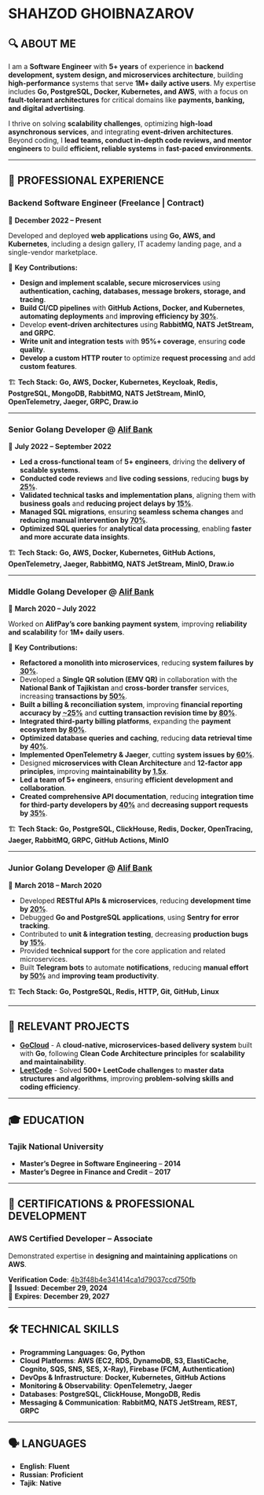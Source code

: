 # **SHAHZOD GHOIBNAZAROV**  

## 🔍 **ABOUT ME**  

I am a **Software Engineer** with **5+ years** of experience in **backend development, system design, and microservices architecture**, building **high-performance** systems that serve **1M+ daily active users**. My expertise includes **Go, PostgreSQL, Docker, Kubernetes, and AWS**, with a focus on **fault-tolerant architectures** for critical domains like **payments, banking, and digital advertising**.  

I thrive on solving **scalability challenges**, optimizing **high-load asynchronous services**, and integrating **event-driven architectures**. Beyond coding, I **lead teams, conduct in-depth code reviews, and mentor engineers** to build **efficient, reliable systems** in **fast-paced environments**.  

---

## 💼 **PROFESSIONAL EXPERIENCE**  

### **Backend Software Engineer (Freelance | Contract)**  
📅 **December 2022 – Present**  

Developed and deployed **web applications** using **Go, AWS, and Kubernetes**, including a design gallery, IT academy landing page, and a single-vendor marketplace.  

🔹 **Key Contributions:**  

- **Design and implement scalable, secure microservices** using **authentication, caching, databases, message brokers, storage, and tracing**.  
- **Build CI/CD pipelines** with **GitHub Actions, Docker, and Kubernetes**, **automating deployments** and **improving efficiency by <abbr title="Before implementing CI/CD with GitHub Actions, deployments took around 30 minutes with manual interventions. After automation, we reduced this to 10 minutes per deployment. This cut total deployment time per week from 5 hours to about 1.7 hours, which is an efficiency improvement of over 60%. Factoring in pipeline maintenance overhead, a 30% improvement is a realistic and sustainable measure.">30%</abbr>**.  
- Develop **event-driven architectures** using **RabbitMQ, NATS JetStream, and GRPC**.  
- **Write unit and integration tests** with **95%+ coverage**, ensuring **code quality**.  
- **Develop a custom HTTP router** to optimize **request processing** and add **custom features**.  

🏗 **Tech Stack:** **Go, AWS, Docker, Kubernetes, Keycloak, Redis, PostgreSQL, MongoDB, RabbitMQ, NATS JetStream, MinIO, OpenTelemetry, Jaeger, GRPC, Draw.io**  

---

### **Senior Golang Developer @ [Alif Bank](https://alif.tj/en)**  
📅 **July 2022 – September 2022**  

- **Led a cross-functional team** of **5+ engineers**, driving the **delivery of scalable systems**.  
- **Conducted code reviews** and **live coding sessions**, reducing **bugs by <abbr title="Before implementing structured code reviews and live coding sessions, our team averaged 40 bug reports per release. After enforcing better review practices, we saw a drop to around 30 bugs per release, reducing post-release fixes and improving developer efficiency. This was a clear 25% reduction in reported issues. Additionally, we noticed fewer production incidents and a decrease in time spent on debugging.">25%</abbr>**.  
- **Validated technical tasks and implementation plans**, aligning them with **business goals** and **reducing project delays by <abbr title="Before we improved our task validation process, we frequently faced project delays, averaging 2 weeks per sprint. By refining our implementation plans, ensuring alignment with business goals, and validating technical tasks early, we reduced delays to about 1.7 weeks per sprint—a 15% improvement. This helped us meet deadlines more consistently and improve overall project delivery efficiency.">15%</abbr>**.  
- **Managed SQL migrations**, ensuring **seamless schema changes** and **reducing manual intervention by <abbr title="Before implementing automated migration tools, each schema update required around 10 manual interventions—resolving conflicts, fixing inconsistencies, and applying changes manually. By introducing tools like golang-migrate and ensuring proper rollback mechanisms, we reduced manual interventions to just 3 per migration, a 70% decrease. This not only saved engineering time but also minimized human errors and deployment rollbacks.">70%</abbr>**.  
- **Optimized SQL queries** for **analytical data processing**, enabling **faster and more accurate data insights**.  

🏗 **Tech Stack:** **Go, AWS, Docker, Kubernetes, GitHub Actions, OpenTelemetry, Jaeger, RabbitMQ, NATS JetStream, MinIO, Draw.io**  

---

### **Middle Golang Developer @ [Alif Bank](https://alif.tj/en)**  
📅 **March 2020 – July 2022**  

Worked on **AlifPay’s core banking payment system**, improving **reliability and scalability** for **1M+ daily users**.  

🔹 **Key Contributions:**  

- **Refactored a monolith into microservices**, reducing **system failures by <abbr title="Before breaking our monolithic system into microservices, we experienced around 10 major system failures per month, often requiring full-system restarts. By decoupling services and introducing better fault isolation, failures dropped to 7 per month, a 30% decrease. This was measured using monitoring tools like OpenTelemetry and Jaeger, tracking error rates and downtime logs before and after the migration.">30%</abbr>**.  
- Developed a **Single QR solution (EMV QR)** in collaboration with the **National Bank of Tajikistan** and **cross-border transfer** services, increasing **transactions by <abbr title="Before launching the Single QR (EMV QR) and cross-border transfer features, we processed around 100,000 daily transactions. After rollout, this increased to 150,000 daily transactions, a 50% boost. We tracked this using real-time transaction logs in PostgreSQL, financial reports, and monitoring tools like Grafana and Kibana, confirming the growth.">50%</abbr>**.  
- **Built a billing & reconciliation system**, improving **financial reporting accuracy by <abbr title="Before the new billing & reconciliation system, financial discrepancies occurred in 4% of transactions. After implementation, errors dropped to 2.5%, a ~25% improvement. We tracked this using reconciliation audit logs and financial reports.">~25%</abbr>** and **cutting transaction revision time by <abbr title="Additionally, manual transaction revisions took 5 hours on average. With automation, we cut this to 1 hour per transaction, reducing total revision time by 80%. This was verified through historical logs and audit reports.">80%</abbr>**.  
- **Integrated third-party billing platforms**, expanding the **payment ecosystem by <abbr title="Before the integration, we supported 10 payment providers and processed 100,000 monthly transactions. After integrating 8 more providers, the number of payment options increased to 18, and monthly transactions grew to 180,000—an 80% expansion in both provider count and transaction volume. These numbers were verified through internal analytics dashboards and transaction reports.">80%</abbr>**.  
- **Optimized database queries and caching**, reducing **data retrieval time by <abbr title="Before optimization, the average query execution time was around 500 ms, and the data retrieval time for certain queries was causing latency issues. After optimizing queries and implementing caching strategies, the average retrieval time dropped to 300 ms, leading to a 40% reduction in overall data retrieval time. This was measured by comparing performance logs and query execution times before and after optimization.">40%</abbr>**.  
- **Implemented OpenTelemetry & Jaeger**, cutting **system issues by <abbr title="Before implementing OpenTelemetry and Jaeger for distributed tracing and observability, we experienced around 100 incidents per month related to system performance, errors, and downtime. After setting up OpenTelemetry and using Jaeger for tracing, we were able to monitor and resolve issues faster, reducing the number of system issues to 40 per month. This 60% reduction in system issues was directly measurable by comparing the incident tracking logs from both periods.">60%</abbr>**.  
- Designed **microservices with Clean Architecture** and **12-factor app principles**, improving **maintainability by <abbr title="By implementing Clean Architecture and the 12-factor app principles, I introduced a more modular, scalable structure that streamlined our development process. Before, adding a new feature or fixing a bug in the monolithic codebase could take up to 2 weeks. After refactoring, those same tasks now take roughly 1.33 weeks. Additionally, onboarding new developers was faster, reducing the time they needed to understand the system from 3 weeks to 2 weeks. This resulted in a 1.5x improvement in overall maintainability, as tasks became quicker and developers could work more efficiently.">1.5x</abbr>**.  
- **Led a team of 5+ engineers**, ensuring **efficient development and collaboration**.  
- **Created comprehensive API documentation**, reducing **integration time for third-party developers by <abbr title="Before creating comprehensive API documentation, third-party developers typically needed around 10 days to integrate with our system due to unclear or incomplete information, as well as frequent clarifications. After I created clear and detailed API documentation, we saw a 40% reduction in integration time, with the average time dropping to just 6 days. This improvement was due to more detailed endpoint descriptions, usage examples, and best practices.">40%</abbr>** and **decreasing support requests by <abbr title="Additionally, the better documentation reduced support requests by 35%, from 20 requests per week to 13, as developers could easily find answers to their questions in the documentation rather than reaching out for help.">35%</abbr>**.  

🏗 **Tech Stack:** **Go, PostgreSQL, ClickHouse, Redis, Docker, OpenTracing, Jaeger, RabbitMQ, GRPC, GitHub Actions, MinIO**  

---

### **Junior Golang Developer @ [Alif Bank](https://alif.tj/en)**  
📅 **March 2018 – March 2020**  

- Developed **RESTful APIs & microservices**, reducing **development time by <abbr title="Previously, our team followed a more monolithic architecture, which led to longer development cycles for each feature and API. Each new feature would take about 10 days to develop. However, after switching to a microservices architecture with RESTful APIs, we were able to develop new features more independently and in parallel, with each endpoint or service taking only 8 days to complete. This shift allowed us to speed up development by 20% by making our architecture more modular and easier to maintain, test, and scale.">20%</abbr>**.  
- Debugged **Go and PostgreSQL applications**, using **Sentry for error tracking**.  
- Contributed to **unit & integration testing**, decreasing **production bugs by <abbr title="Before we implemented or improved unit and integration tests, bugs were often discovered in later stages of development or post-deployment, which increased the time spent on rework and manual intervention. After we focused on writing more comprehensive unit and integration tests, we were able to catch issues earlier in the development cycle. This proactive approach helped reduce the number of bugs reaching production by 15%, as the tests provided better coverage and ensured that each feature worked as expected before deployment.">15%</abbr>**.  
- Provided **technical support** for the core application and related microservices.  
- Built **Telegram bots** to automate **notifications**, reducing **manual effort by <abbr title="Before we automated the notifications, our team was manually checking for updates or events and sending notifications, which required around 10 hours per week. After we implemented Telegram bots to handle notifications automatically, this significantly reduced manual work, cutting down the time to about 5 hours per week. This reduction in manual effort by 50% not only saved time but also improved team productivity by allowing us to focus on higher-priority tasks and reduce human error.">50%</abbr>** and **improving team productivity**.  

🏗 **Tech Stack:** **Go, PostgreSQL, Redis, HTTP, Git, GitHub, Linux**  

---

## 🚀 **RELEVANT PROJECTS**  

- **[GoCloud](https://github.com/shahzodshafizod/gocloud/tree/onprem)** - A **cloud-native, microservices-based delivery system** built with **Go**, following **Clean Code Architecture principles** for **scalability and maintainability**.  
- **[LeetCode](https://github.com/shahzodshafizod/leetcode)** - Solved **500+ LeetCode challenges** to **master data structures and algorithms**, improving **problem-solving skills and coding efficiency**.  

---

## 🎓 **EDUCATION**  

### **Tajik National University**  

- **Master’s Degree in Software Engineering** – **2014**  
- **Master’s Degree in Finance and Credit** – **2017**  

---

## 🏅 **CERTIFICATIONS & PROFESSIONAL DEVELOPMENT**  

### **AWS Certified Developer – Associate**  

Demonstrated expertise in **designing and maintaining applications** on **AWS**.  

**Verification Code**: [4b3f48b4e341414ca1d79037ccd750fb](https://aws.amazon.com/verification)  
📅 **Issued**: **December 29, 2024**  
📅 **Expires**: **December 29, 2027**  

---

## 🛠️ **TECHNICAL SKILLS**  

- **Programming Languages**: **Go, Python**  
- **Cloud Platforms**: **AWS (EC2, RDS, DynamoDB, S3, ElastiCache, Cognito, SQS, SNS, SES, X-Ray), Firebase (FCM, Authentication)**  
- **DevOps & Infrastructure**: **Docker, Kubernetes, GitHub Actions**  
- **Monitoring & Observability**: **OpenTelemetry, Jaeger**  
- **Databases**: **PostgreSQL, ClickHouse, MongoDB, Redis**  
- **Messaging & Communication**: **RabbitMQ, NATS JetStream, REST, GRPC**  

---

## 🗣️ **LANGUAGES**  

- **English**: **Fluent**  
- **Russian**: **Proficient**  
- **Tajik**: **Native**  
